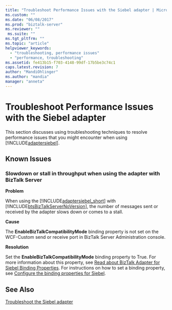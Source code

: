 ```yaml
---
title: "Troubleshoot Performance Issues with the Siebel adapter | Microsoft Docs"
ms.custom: ""
ms.date: "06/08/2017"
ms.prod: "biztalk-server"
ms.reviewer: ""
 ms.suite: ""
ms.tgt_pltfrm: ""
ms.topic: "article"
helpviewer_keywords: 
  - "troubleshooting, performance issues"
  - "performance, troubleshooting"
ms.assetid: fe413b15-f703-4148-99df-17b5be3c74c1
caps.latest.revision: 7
author: "MandiOhlinger"
ms.author: "mandia"
manager: "anneta"
---
```

# Troubleshoot Performance Issues with the Siebel adapter
This section discusses using troubleshooting techniques to resolve performance issues that you might encounter when using [!INCLUDE[adaptersiebel](../../includes/adaptersiebel-md.md)].  
  
## Known Issues  
  
###  Slowdown or stall in throughput when using the adapter with BizTalk Server  
 **Problem**  
  
 When using the [!INCLUDE[adaptersiebel_short](../../includes/adaptersiebel-short-md.md)] with [!INCLUDE[btsBizTalkServerNoVersion](../../includes/btsbiztalkservernoversion-md.md)], the number of messages sent or received by the adapter slows down or comes to a stall.  
  
 **Cause**  
  
 The **EnableBizTalkCompatibilityMode** binding property is not set on the WCF-Custom send or receive port in BizTalk Server Administration console.  
  
 **Resolution**  
  
 Set the **EnableBizTalkCompatibilityMode** binding property to True. For more information about this property, see [Read about BizTalk Adapter for Siebel Binding Properties](../../adapters-and-accelerators/adapter-siebel/read-about-biztalk-adapter-for-siebel-binding-properties.md). For instructions on how to set a binding property, see [Configure the binding properties for Siebel](../../adapters-and-accelerators/adapter-siebel/configure-the-binding-properties-for-siebel.md).  
  
## See Also  
[Troubleshoot the Siebel adapter](../../adapters-and-accelerators/adapter-siebel/troubleshoot-the-siebel-adapter.md)